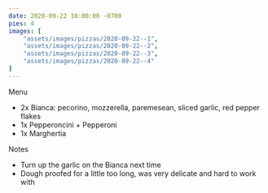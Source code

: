 ```yaml
---
date: 2020-09-22 10:00:00 -0700
pies: 4
images: [
    "assets/images/pizzas/2020-09-22--1",
    "assets/images/pizzas/2020-09-22--2",
    "assets/images/pizzas/2020-09-22--3",
    "assets/images/pizzas/2020-09-22--4"
]
---
```

Menu
- 2x Bianca: pecorino, mozzerella, paremesean, sliced garlic, red pepper flakes
- 1x Pepperoncini + Pepperoni
- 1x Marghertia

Notes
- Turn up the garlic on the Bianca next time
- Dough proofed for a little too long, was very delicate and hard to work with
